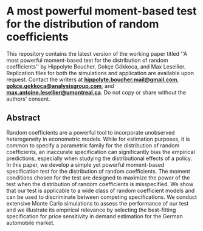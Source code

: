 # A most powerful moment-based test for the distribution of random coefficients

This repository contains the latest version of the working paper titled ''A most powerful moment-based test for the distribution of random coefficients'' by Hippolyte Boucher, Gokçe Gökkoca, and Max Lesellier. Replication files for both the simulations and application are available upon request. Contact the writers at **hippolyte.boucher.mail@gmail.com**, **gokce.gokkoca@analysisgroup.com**, and **max.antoine.lesellier@umontreal.ca**. Do not copy or share without the authors' consent.


## Abstract
Random coefficients are a powerful tool to incorporate unobserved heterogeneity in econometric models. While for estimation purposes, it is common to specify a parametric family for the distribution of random coefficients, an inaccurate specification can significantly bias the empirical predictions, especially when studying the distributional effects of a policy. In this paper, we develop a simple yet powerful moment-based specification test for the distribution of random coefficients. The moment conditions chosen for the test are designed to maximize the power of the test when the distribution of random coefficients is misspecified. We show that our test is applicable to a wide class of random coefficient models and can be used to discriminate between competing specifications. We conduct extensive Monte Carlo simulations to assess the performance of our test and we illustrate its empirical relevance by selecting the best-fitting specification for price sensitivity in demand estimation for the German automobile market.
